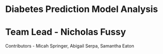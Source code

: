 # Diabetes Prediction Model Analysis
# Team Lead - Nicholas Fussy
Contributors - Micah Springer, Abigail Serpa, Samantha Eaton

